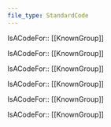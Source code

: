 ```yaml
---
file_type: StandardCode
---
```

IsACodeFor:: [[KnownGroup]]

IsACodeFor:: [[KnownGroup]]

IsACodeFor:: [[KnownGroup]]

IsACodeFor:: [[KnownGroup]]

IsACodeFor:: [[KnownGroup]]

IsACodeFor:: [[KnownGroup]]

